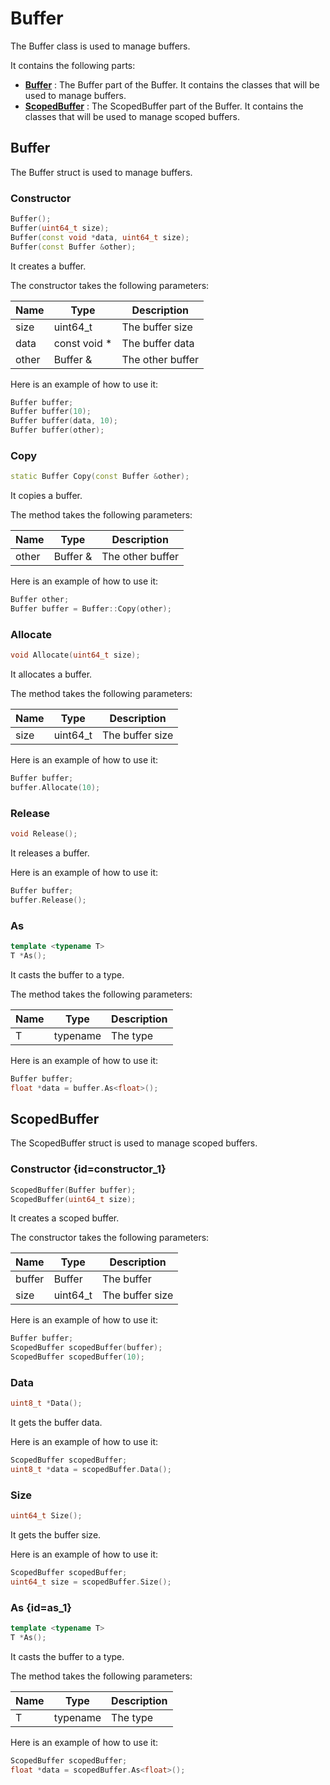 # Buffer

The Buffer class is used to manage buffers.

It contains the following parts:
- [**Buffer**](#buffer) : The Buffer part of the Buffer. It contains the classes that will be used to manage buffers.
- [**ScopedBuffer**](#scopedbuffer) : The ScopedBuffer part of the Buffer. It contains the classes that will be used to manage scoped buffers.


## Buffer

The Buffer struct is used to manage buffers.

### Constructor

```c++
Buffer();
Buffer(uint64_t size);
Buffer(const void *data, uint64_t size);
Buffer(const Buffer &other);
```

It creates a buffer.

The constructor takes the following parameters:

| Name   | Type         | Description      |
|--------|--------------|------------------|
| size   | uint64_t     | The buffer size  |
| data   | const void * | The buffer data  |
| other  | Buffer &     | The other buffer |

Here is an example of how to use it:

```c++
Buffer buffer;
Buffer buffer(10);
Buffer buffer(data, 10);
Buffer buffer(other);
```

### Copy

```c++
static Buffer Copy(const Buffer &other);
```

It copies a buffer.

The method takes the following parameters:

| Name   | Type         | Description      |
|--------|--------------|------------------|
| other  | Buffer &     | The other buffer |

Here is an example of how to use it:

```c++
Buffer other;
Buffer buffer = Buffer::Copy(other);
```

### Allocate

```c++
void Allocate(uint64_t size);
```

It allocates a buffer.

The method takes the following parameters:

| Name   | Type         | Description      |
|--------|--------------|------------------|
| size   | uint64_t     | The buffer size  |

Here is an example of how to use it:

```c++
Buffer buffer;
buffer.Allocate(10);
```

### Release

```c++
void Release();
```

It releases a buffer.

Here is an example of how to use it:

```c++
Buffer buffer;
buffer.Release();
```

### As

```c++
template <typename T>
T *As();
```

It casts the buffer to a type.

The method takes the following parameters:

| Name   | Type         | Description      |
|--------|--------------|------------------|
| T      | typename     | The type         |

Here is an example of how to use it:

```c++
Buffer buffer;
float *data = buffer.As<float>();
```

## ScopedBuffer

The ScopedBuffer struct is used to manage scoped buffers.

### Constructor {id=constructor_1}

```c++
ScopedBuffer(Buffer buffer);
ScopedBuffer(uint64_t size);
```

It creates a scoped buffer.

The constructor takes the following parameters:

| Name   | Type         | Description      |
|--------|--------------|------------------|
| buffer | Buffer       | The buffer       |
| size   | uint64_t     | The buffer size  |

Here is an example of how to use it:

```c++
Buffer buffer;
ScopedBuffer scopedBuffer(buffer);
ScopedBuffer scopedBuffer(10);
```

### Data

```c++
uint8_t *Data();
```

It gets the buffer data.

Here is an example of how to use it:

```c++
ScopedBuffer scopedBuffer;
uint8_t *data = scopedBuffer.Data();
```

### Size

```c++
uint64_t Size();
```

It gets the buffer size.

Here is an example of how to use it:

```c++
ScopedBuffer scopedBuffer;
uint64_t size = scopedBuffer.Size();
```

### As {id=as_1}

```c++
template <typename T>
T *As();
```

It casts the buffer to a type.

The method takes the following parameters:

| Name   | Type         | Description      |
|--------|--------------|------------------|
| T      | typename     | The type         |

Here is an example of how to use it:

```c++
ScopedBuffer scopedBuffer;
float *data = scopedBuffer.As<float>();
```

